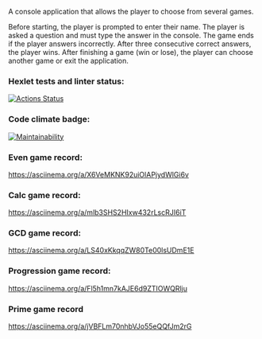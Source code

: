 A console application that allows the player to choose from several games.

Before starting, the player is prompted to enter their name.
The player is asked a question and must type the answer in the console.
The game ends if the player answers incorrectly. After three consecutive correct answers, the player wins.
After finishing a game (win or lose), the player can choose another game or exit the application.

### Hexlet tests and linter status:
[![Actions Status](https://github.com/LiudmilaKorchikova/java-project-61/actions/workflows/hexlet-check.yml/badge.svg)](https://github.com/LiudmilaKorchikova/java-project-61/actions)
### Code climate badge:
[![Maintainability](https://api.codeclimate.com/v1/badges/f23af5e485836e40af70/maintainability)](https://codeclimate.com/github/LiudmilaKorchikova/java-project-61/maintainability)
### Even game record:
https://asciinema.org/a/X6VeMKNK92uiOlAPjydWlGi6v
### Calc game record:
https://asciinema.org/a/mlb3SHS2HIxw432rLscRJI6iT
### GCD game record:
https://asciinema.org/a/LS40xKkqqZW80Te00lsUDmE1E
### Progression game record:
https://asciinema.org/a/Fl5h1mn7kAJE6d9ZTIOWQRlju
### Prime game record
https://asciinema.org/a/jVBFLm70nhbVJo55eQQfJm2rG
